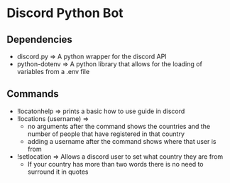 # Discord Python Bot

## Dependencies

- discord.py => A python wrapper for the discord API
- python-dotenv => A python library that allows for the loading of variables from a .env file


## Commands 

- !locatonhelp => prints a basic how to use guide in discord
- !locations (username) =>
  - no arguments after the command shows the countries and the number of people that have registered in that country
  - adding a username after the command shows where that user is from 
- !setlocation => Allows a discord user to set what country they are from
  - If your country has more than two words there is no need to surround it in quotes
